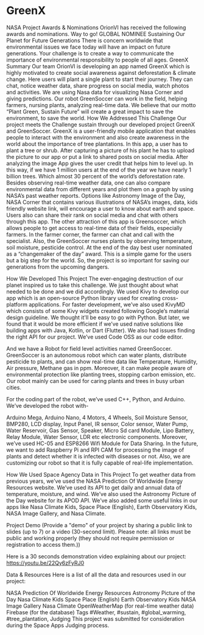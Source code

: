 # GreenX
NASA Project
Awards & Nominations
OrionVI has received the following awards and nominations. Way to go!
GLOBAL NOMINEE
Sustaining Our Planet for Future Generations
There is concern worldwide that environmental issues we face today will have an impact on future generations. Your challenge is to create a way to communicate the importance of environmental responsibility to people of all ages.
GreenX
Summary
Our team OrionVI is developing an app named GreenX which is highly motivated to create social awareness against deforestation &amp; climate change. Here users will plant a single plant to start their journey. They can chat, notice weather data, share progress on social media, watch photos and activities. We are using Nasa data for visualizing Nasa Corner and giving predictions. Our robot GreenSoccer can work in the field, helping farmers, nursing plants, analyzing real-time data. We believe that our motto “Plant Green, Sustain Future” will create a great impact to save the environment, to save the world.
How We Addressed This Challenge
 Our project meets the Challenge sustain through our developed project GreenX and GreenSoccer. GreenX is a user-friendly mobile application that enables people to interact with the environment and also create awareness in the world about the importance of tree plantations. In this app, a user has to plant a tree or shrub. After capturing a picture of his plant he has to upload the picture to our app or put a link to shared posts on social media. After analyzing the image App gives the user credit that helps him to level up. In this way, if we have 1 million users at the end of the year we have nearly 1 billion trees. Which almost 30 percent of the world’s deforestation rate. Besides observing real-time weather data, one can also compare environmental data from different years and plot them on a graph by using NASA’s past weather reports. Options like Astronomy Image of the Day, NASA Corner that contains various illustrations of NASA’s images, data, kids friendly website link, will encourage a user to know about earth and space. Users also can share their rank on social media and chat with others through this app. The other attraction of this app is Greensoccer, which allows people to get access to real-time data of their fields, especially farmers. In the farmer corner, the farmer can chat and call with the specialist. Also, the GreenSoccer nurses plants by observing temperature, soil moisture, pesticide control. At the end of the day best user nominated as a “changemaker of the day” award. This is a simple game for the users but a big step for the world. So, the project is so important for saving our generations from the upcoming dangers.

How We Developed This Project
The ever-engaging destruction of our planet inspired us to take this challenge. We just thought about what needed to be done and we did accordingly. We used Kivy to develop our app which is an open-source Python library used for creating cross-platform applications. For faster development, we’ve also used KivyMD which consists of some Kivy widgets created following Google’s material design guideline. We thought it'll be easy to go with Python. But later, we found that it would be more efficient if we’ve used native solutions like building apps with Java, Kotlin, or Dart (Flutter). We also had issues finding the right API for our project. We’ve used Code OSS as our code editor.

And we have a Robot for field level activities named GreenSoccer. GreenSoccer is an autonomous robot which can water plants, distribute pesticide to plants, and can show real-time data like Temperature, Humidity, Air pressure, Methane gas in ppm. Moreover, it can make people aware of environmental protection like planting trees, stopping carbon emission, etc. Our robot mainly can be used for caring plants and trees in busy urban cities.

For the coding part of the robot, we’ve used C++, Python, and Arduino. We’ve developed the robot with- 

Arduino Mega, Arduino Nano, 4 Motors, 4 Wheels, Soil Moisture Sensor, BMP280, LCD display, Input Panel, IR sensor, Color sensor, Water Pump, Water Reservoir, Gas Sensor, Speaker, Micro Sd card Module, Lipo Battery, Relay Module, Water Sensor, LDR etc electronic components. Moreover, we’ve used HC-05 and ESP8266 Wifi Module for Data Sharing. In the future, we want to add Raspberry Pi and RPI CAM for processing the image of plants and detect whether it is infected with diseases or not. Also, we are customizing our robot so that it is fully capable of real-life implementation.

How We Used Space Agency Data in This Project
To get weather data from previous years, we’ve used the NASA Prediction Of Worldwide Energy Resources website. We’ve used its API to get daily and annual data of temperature, moisture, and wind. We’ve also used the Astronomy Picture of the Day website for its APOD API. We’ve also added some useful links in our apps like Nasa Climate Kids, Space Place (English), Earth Observatory Kids, NASA Image Gallery, and Nasa Climate.

Project Demo
(Provide a "demo" of your project by sharing a public link to slides (up to 7) or a video (30-second limit). Please note: all links must be public and working properly (they should not require permission or registration to access them.))

Here is a 30 seconds demonstration video explaining about our project: https://youtu.be/22Qy6zFyRJ0


Data & Resources
Here is a list of all the data and resources used in our project:







NASA Prediction Of Worldwide Energy Resources
Astronomy Picture of the Day 
Nasa Climate Kids 
Space Place (English)
Earth Observatory Kids
NASA Image Gallery
Nasa Climate
OpenWeatherMap (for real-time weather data)
Firebase (for the database)
Tags
#Weather, #sustain, #global_warming, #tree_plantation,
Judging
This project was submitted for consideration during the Space Apps Judging process.
